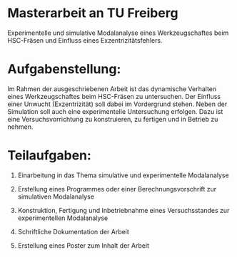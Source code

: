# Masterarbeit an TU Freiberg

Experimentelle und simulative Modalanalyse eines Werkzeugschaftes beim HSC-Fräsen und Einfluss eines Exzentrizitätsfehlers.

# Aufgabenstellung: 

Im Rahmen der ausgeschriebenen Arbeit ist das dynamische Verhalten eines Werkzeugschaftes beim HSC-Fräsen zu untersuchen. Der Einfluss einer Unwucht (Exzentrizität) soll dabei im Vordergrund stehen. Neben der Simulation soll auch eine experimentelle Untersuchung erfolgen. Dazu ist eine Versuchsvorrichtung zu konstruieren, zu fertigen und in Betrieb zu nehmen.

# Teilaufgaben:

1. Einarbeitung in das Thema simulative und experimentelle Modalanalyse

2. Erstellung eines Programmes oder einer Berechnungsvorschrift zur simulativen Modalanalyse

3. Konstruktion, Fertigung und Inbetriebnahme eines Versuchsstandes zur experimentellen Modalanalyse

4. Schriftliche Dokumentation der Arbeit

5. Erstellung eines Poster zum Inhalt der Arbeit

